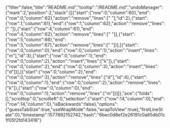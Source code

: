 {"filter":false,"title":"README.md","tooltip":"/README.md","undoManager":{"mark":2,"position":2,"stack":[[{"start":{"row":0,"column":60},"end":{"row":0,"column":62},"action":"remove","lines":["  "],"id":2},{"start":{"row":1,"column":61},"end":{"row":1,"column":62},"action":"remove","lines":[" "]},{"start":{"row":4,"column":61},"end":{"row":4,"column":62},"action":"remove","lines":[" "]},{"start":{"row":5,"column":66},"end":{"row":5,"column":67},"action":"remove","lines":[" "]}],[{"start":{"row":0,"column":0},"end":{"row":0,"column":1},"action":"insert","lines":["m"],"id":3},{"start":{"row":0,"column":1},"end":{"row":0,"column":2},"action":"insert","lines":["k"]},{"start":{"row":0,"column":2},"end":{"row":0,"column":3},"action":"insert","lines":["d"]}],[{"start":{"row":0,"column":2},"end":{"row":0,"column":3},"action":"remove","lines":["d"],"id":4},{"start":{"row":0,"column":1},"end":{"row":0,"column":2},"action":"remove","lines":["k"]},{"start":{"row":0,"column":0},"end":{"row":0,"column":1},"action":"remove","lines":["m"]}]]},"ace":{"folds":[],"scrolltop":0,"scrollleft":0,"selection":{"start":{"row":14,"column":0},"end":{"row":14,"column":0},"isBackwards":false},"options":{"guessTabSize":true,"useWrapMode":false,"wrapToView":true},"firstLineState":0},"timestamp":1577692152742,"hash":"6bec0d8ef2e26191c0a65db01c1f05f2fd143416"}
